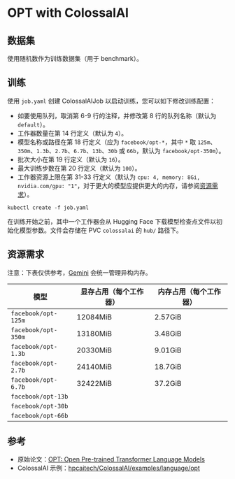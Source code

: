 # OPT with ColossalAI

## 数据集

使用随机数作为训练数据集（用于 benchmark）。

## 训练

使用 `job.yaml` 创建 ColossalAIJob 以启动训练，您可以如下修改训练配置：

* 如要使用队列，取消第 6-9 行的注释，并修改第 8 行的队列名称（默认为 `default`）。
* 工作器数量在第 14 行定义（默认为 `4`）。
* 模型名称或路径在第 18 行定义（应为 `facebook/opt-*`，其中 `*` 取 `125m`、`350m`、`1.3b`、`2.7b`、`6.7b`、`13b`、`30b` 或 `66b`，默认为 `facebook/opt-350m`）。
* 批次大小在第 19 行定义（默认为 `16`）。
* 最大训练步数在第 20 行定义（默认为 `100`）。
* 工作器资源上限在第 31-33 行定义（默认为 `cpu: 4, memory: 8Gi, nvidia.com/gpu: "1"`，对于更大的模型应提供更大的内存，请参阅[资源需求](#资源需求)）。

```shell
kubectl create -f job.yaml
```

在训练开始之前，其中一个工作器会从 Hugging Face 下载模型检查点文件以初始化模型参数。文件会存储在 PVC `colossalai` 的 `hub/` 路径下。

## 资源需求

注意：下表仅供参考，[Gemini](https://colossalai.org/zh-Hans/docs/advanced_tutorials/meet_gemini/) 会统一管理异构内存。

| 模型                | 显存占用（每个工作器） | 内存占用（每个工作器） |
| ------------------- | ---------------------- | ---------------------- |
| `facebook/opt-125m` | 12084MiB               | 2.57GiB                |
| `facebook/opt-350m` | 13180MiB               | 3.48GiB                |
| `facebook/opt-1.3b` | 20330MiB               | 9.01GiB                |
| `facebook/opt-2.7b` | 24140MiB               | 18.7GiB                |
| `facebook/opt-6.7b` | 32422MiB               | 37.2GiB                |
| `facebook/opt-13b`  |                        |                        |
| `facebook/opt-30b`  |                        |                        |
| `facebook/opt-66b`  |                        |                        |

## 参考

* 原始论文：[OPT: Open Pre-trained Transformer Language Models](https://arxiv.org/abs/2205.01068)
* ColossalAI 示例：[hpcaitech/ColossalAI/examples/language/opt](https://github.com/hpcaitech/ColossalAI/tree/main/examples/language/opt)
